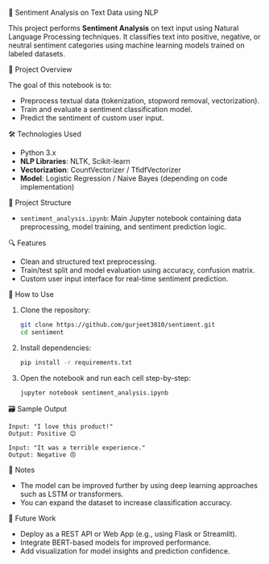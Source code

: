 🧠 Sentiment Analysis on Text Data using NLP

This project performs **Sentiment Analysis** on text input using Natural Language Processing techniques. It classifies text into positive, negative, or neutral sentiment categories using machine learning models trained on labeled datasets.

📘 Project Overview

The goal of this notebook is to:

* Preprocess textual data (tokenization, stopword removal, vectorization).
* Train and evaluate a sentiment classification model.
* Predict the sentiment of custom user input.

🛠️ Technologies Used

* Python 3.x
* **NLP Libraries**: NLTK, Scikit-learn
* **Vectorization**: CountVectorizer / TfidfVectorizer
* **Model**: Logistic Regression / Naive Bayes (depending on code implementation)

📁 Project Structure

* `sentiment_analysis.ipynb`: Main Jupyter notebook containing data preprocessing, model training, and sentiment prediction logic.

🔍 Features

* Clean and structured text preprocessing.
* Train/test split and model evaluation using accuracy, confusion matrix.
* Custom user input interface for real-time sentiment prediction.

🧪 How to Use

1. Clone the repository:

   ```bash
   git clone https://github.com/gurjeet3010/sentiment.git
   cd sentiment
   ```

2. Install dependencies:

   ```bash
   pip install -r requirements.txt
   ```

3. Open the notebook and run each cell step-by-step:

   ```bash
   jupyter notebook sentiment_analysis.ipynb
   ```

🗃️ Sample Output

```
Input: "I love this product!"
Output: Positive 😊

Input: "It was a terrible experience."
Output: Negative 😠
```

📌 Notes

* The model can be improved further by using deep learning approaches such as LSTM or transformers.
* You can expand the dataset to increase classification accuracy.

🔮 Future Work

* Deploy as a REST API or Web App (e.g., using Flask or Streamlit).
* Integrate BERT-based models for improved performance.
* Add visualization for model insights and prediction confidence.
